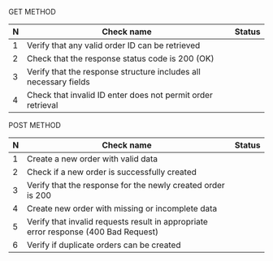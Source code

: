 GET METHOD

| N | Check name                                                       | Status |
|---|------------------------------------------------------------------|--------|
| 1 | Verify that any valid order ID can be retrieved                  |        |
| 2 | Check that the response status code is 200 (OK)                  |        |
| 3 | Verify that the response structure includes all necessary fields |        |
| 4 | Check that invalid ID enter does not permit order retrieval      |        |

POST METHOD

| N | Check name                                                                          | Status |
|---|-------------------------------------------------------------------------------------|--------|
| 1 | Create a new order with valid data                                                  |        |
| 2 | Check if a new order is successfully created                                        |        |
| 3 | Verify that the response for the newly created order is 200                         |        |
| 4 | Create new order with missing or incomplete data                                    |        |
| 5 | Verify that invalid requests result in appropriate error response (400 Bad Request) |        |
| 6 | Verify if duplicate orders can be created                                           |        |

